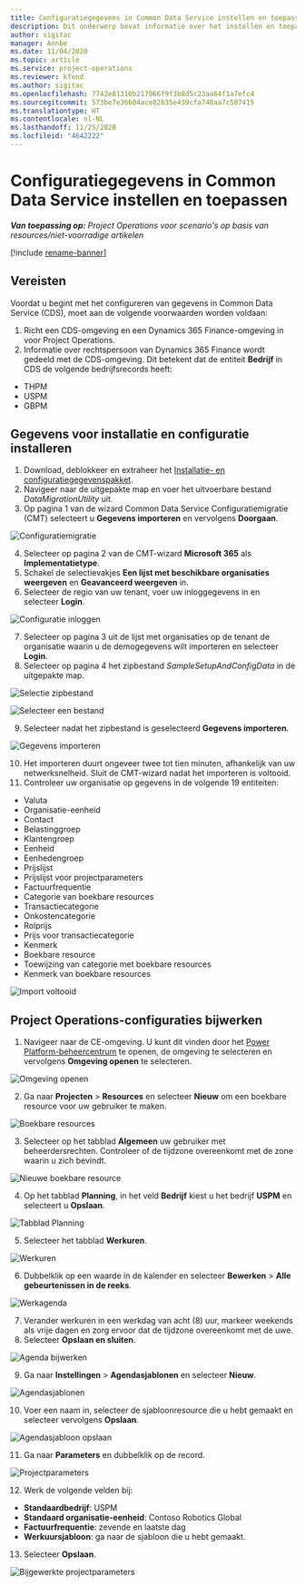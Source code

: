 ```yaml
---
title: Configuratiegegevens in Common Data Service instellen en toepassen
description: Dit onderwerp bevat informatie over het instellen en toepassen van configuratiegegevens in Project Operations.
author: sigitac
manager: Annbe
ms.date: 11/04/2020
ms.topic: article
ms.service: project-operations
ms.reviewer: kfend
ms.author: sigitac
ms.openlocfilehash: 7742e81316b217066f9f3b8d5c23aa64f1a7efc4
ms.sourcegitcommit: 573be7e36604ace82b35e439cfa748aa7c587415
ms.translationtype: HT
ms.contentlocale: nl-NL
ms.lasthandoff: 11/25/2020
ms.locfileid: "4642222"
---
```

# <a name="set-up-and-apply-configuration-data-in-the-common-data-service"></a>Configuratiegegevens in Common Data Service instellen en toepassen 

_**Van toepassing op:** Project Operations voor scenario's op basis van resources/niet-voorradige artikelen_

[!include [rename-banner](~/includes/cc-data-platform-banner.md)]

## <a name="prerequisites"></a>Vereisten

Voordat u begint met het configureren van gegevens in Common Data Service (CDS), moet aan de volgende voorwaarden worden voldaan:

1.  Richt een CDS-omgeving en een Dynamics 365 Finance-omgeving in voor Project Operations.
2.  Informatie over rechtspersoon van Dynamics 365 Finance wordt gedeeld met de CDS-omgeving. Dit betekent dat de entiteit **Bedrijf** in CDS de volgende bedrijfsrecords heeft:
  - THPM
  - USPM
  - GBPM

## <a name="install-setup-and-configuration-data"></a>Gegevens voor installatie en configuratie installeren

1. Download, deblokkeer en extraheer het [Installatie- en configuratiegegevenspakket](https://download.microsoft.com/download/1/3/4/1349369c-6209-42b7-b3b4-5be0e67cacd8/ProjOpsSampleSetupData-%20Integrated%20UR1.zip).
2. Navigeer naar de uitgepakte map en voer het uitvoerbare bestand *DataMigrationUtility* uit.
3. Op pagina 1 van de wizard Common Data Service Configuratiemigratie (CMT) selecteert u **Gegevens importeren** en vervolgens **Doorgaan**.

![Configuratiemigratie](./media/1ConfigurationMigration.png)

4. Selecteer op pagina 2 van de CMT-wizard **Microsoft 365** als **Implementatietype**.
5. Schakel de selectievakjes **Een lijst met beschikbare organisaties weergeven** en **Geavanceerd weergeven** in.
6. Selecteer de regio van uw tenant, voer uw inloggegevens in en selecteer **Login**.

![Configuratie inloggen](./media/2ConfigurationSignin.png)

7. Selecteer op pagina 3 uit de lijst met organisaties op de tenant de organisatie waarin u de demogegevens wilt importeren en selecteer **Login**.
8. Selecteer op pagina 4 het zipbestand *SampleSetupAndConfigData* in de uitgepakte map.

![Selectie zipbestand](./media/3ZipFile.png)

![Selecteer een bestand](./media/4SelectAFile.png)

9. Selecteer nadat het zipbestand is geselecteerd **Gegevens importeren**.

![Gegevens importeren](./media/5ImportData.png)

10. Het importeren duurt ongeveer twee tot tien minuten, afhankelijk van uw netwerksnelheid. Sluit de CMT-wizard nadat het importeren is voltooid. 
11. Controleer uw organisatie op gegevens in de volgende 19 entiteiten:

  - Valuta
  - Organisatie-eenheid
  - Contact
  - Belastinggroep
  - Klantengroep
  - Eenheid
  - Eenhedengroep
  - Prijslijst
  - Prijslijst voor projectparameters
  - Factuurfrequentie
  - Categorie van boekbare resources
  - Transactiecategorie
  - Onkostencategorie
  - Rolprijs
  - Prijs voor transactiecategorie
  - Kenmerk
  - Boekbare resource
  - Toewijzing van categorie met boekbare resources
  - Kenmerk van boekbare resources

![Import voltooid](./media/6CompleteImport.png)

## <a name="update-project-operations-configurations"></a>Project Operations-configuraties bijwerken

1. Navigeer naar de CE-omgeving. U kunt dit vinden door het [Power Platform-beheercentrum](https://admin.powerplatform.microsoft.com/environments) te openen, de omgeving te selecteren en vervolgens **Omgeving openen** te selecteren. 

![Omgeving openen](./media/7OpenEnvironment.png)

2. Ga naar **Projecten** > **Resources** en selecteer **Nieuw** om een boekbare resource voor uw gebruiker te maken.

![Boekbare resources](./media/8BookableResources.png)

3. Selecteer op het tabblad **Algemeen** uw gebruiker met beheerdersrechten. Controleer of de tijdzone overeenkomt met de zone waarin u zich bevindt. 

![Nieuwe boekbare resource](./media/9NewBookableResource.png)

4. Op het tabblad **Planning**, in het veld **Bedrijf** kiest u het bedrijf **USPM** en selecteert u **Opslaan**. 

![Tabblad Planning](./media/10SchedulingTab.png)

5. Selecteer het tabblad **Werkuren**.  

![Werkuren](./media/11WorkHours.png)

6. Dubbelklik op een waarde in de kalender en selecteer **Bewerken** > **Alle gebeurtenissen in de reeks**. 

![Werkagenda](./media/12WorkCalendar.png)

7. Verander werkuren in een werkdag van acht (8) uur, markeer weekends als vrije dagen en zorg ervoor dat de tijdzone overeenkomt met de uwe. 
8. Selecteer **Opslaan en sluiten**.

![Agenda bijwerken](./media/13UpdateCalendar.png)

9. Ga naar **Instellingen** > **Agendasjablonen** en selecteer **Nieuw**.
 
 ![Agendasjablonen](./media/14CalendarTemplates.png)
 
 10. Voer een naam in, selecteer de sjabloonresource die u hebt gemaakt en selecteer vervolgens **Opslaan**. 
 
 ![Agendasjabloon opslaan](./media/15SaveCalendarTemplate.png)
 
 11. Ga naar **Parameters** en dubbelklik op de record. 
 
 ![Projectparameters](./media/16ProjectParameters.png)
 
12. Werk de volgende velden bij:

 - **Standaardbedrijf**: USPM
 - **Standaard organisatie-eenheid**: Contoso Robotics Global
 - **Factuurfrequentie**: zevende en laatste dag
 - **Werkuursjabloon**: ga naar de sjabloon die u hebt gemaakt.

13. Selecteer **Opslaan**. 

![Bijgewerkte projectparameters](./media/17UpdatedProjectParameters.png)
